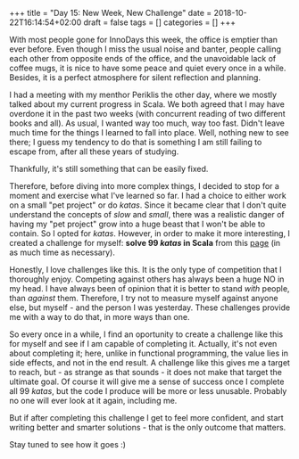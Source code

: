 +++
title = "Day 15: New Week, New Challenge"
date = 2018-10-22T16:14:54+02:00
draft = false
tags = []
categories = []
+++

With most people gone for InnoDays this week, the office is emptier than ever before. Even though I miss the usual noise and banter, people calling each other from opposite ends of the office, and the unavoidable lack of coffee mugs, it is nice to have some peace and quiet every once in a while. Besides, it is a perfect atmosphere for silent reflection and planning.



I had a meeting with my menthor Periklis the other day, where we mostly talked about my current progress in Scala. We both agreed that I may have overdone it in the past two weeks (with concurrent reading of two different books and all). As usual, I wanted way too much, way too fast. Didn't leave much time for the things I learned to fall into place. Well, nothing new to see there; I guess my tendency to do that is something I am still failing to escape from, after all these years of studying.



Thankfully, it's still something that can be easily fixed. 



Therefore, before diving into more complex things, I decided to stop for a moment and exercise what I've learned so far. I had a choice to either work on a small "pet project" or do _katas_. Since it became clear that I don't quite understand the concepts of _slow_ and _small_, there was a realistic danger of having my "pet project" grow into a huge beast that I won't be able to contain. So I opted for _katas_. However, in order to make it more interesting, I created a challenge for myself: __solve 99 _katas_ in Scala__ from this [page](http://aperiodic.net/phil/scala/s-99/) (in as much time as necessary). 



Honestly, I love challenges like this. It is the only type of competition that I thoroughly enjoy. Competing against others has always been a huge NO in my head. I have always been of opinion that it is better to stand _with_ people, than _against_ them. Therefore, I try not to measure myself against anyone else, but myself - and the person I was yesterday. These challenges provide me with a way to do that, in more ways than one. 



So every once in a while, I find an oportunity to create a challenge like this for myself and see if I am capable of completing it. Actually, it's not even about completing it; here, unlike in functional programming, the value lies in side effects, and not in the end result. A challenge like this gives me a target to reach, but - as strange as that sounds - it does not make that target the ultimate goal. Of course it will give me a sense of success once I complete all 99 _katas_, but the code I produce will be more or less unusable. Probably no one will ever look at it again, including me.



But if after completing this challenge I get to feel more confident, and start writing better and smarter solutions - that is the only outcome that matters.



Stay tuned to see how it goes :)